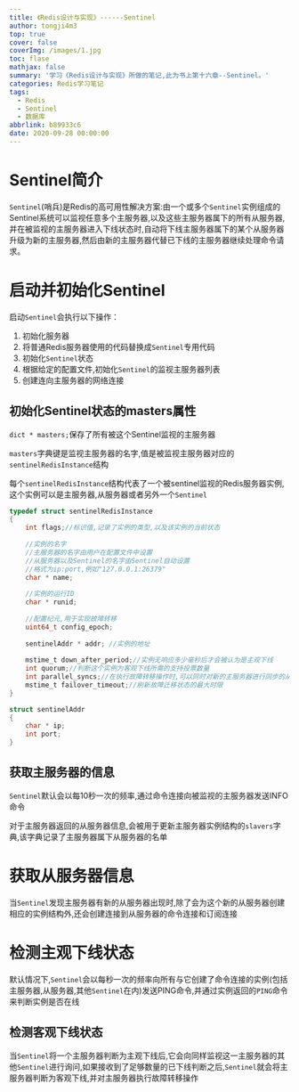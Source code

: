 ```yaml
---
title: 《Redis设计与实现》------Sentinel
author: tongji4m3
top: true
cover: false
coverImg: /images/1.jpg
toc: flase
mathjax: false
summary: '学习《Redis设计与实现》所做的笔记,此为书上第十六章--Sentinel。'
categories: Redis学习笔记
tags:
  - Redis
  - Sentinel
  - 数据库
abbrlink: b89933c6
date: 2020-09-28 00:00:00
---
```


# Sentinel简介

`Sentinel`(哨兵)是Redis的高可用性解决方案:由一个或多个`Sentinel`实例组成的Sentinel系统可以监视任意多个主服务器,以及这些主服务器属下的所有从服务器,并在被监视的主服务器进入下线状态时,自动将下线主服务器属下的某个从服务器升级为新的主服务器,然后由新的主服务器代替已下线的主服务器继续处理命令请求。

# 启动并初始化Sentinel

启动`Sentinel`会执行以下操作：

1. 初始化服务器
2. 将普通Redis服务器使用的代码替换成`Sentinel`专用代码
3. 初始化`Sentinel`状态
4. 根据给定的配置文件,初始化`Sentinel`的监视主服务器列表
5. 创建连向主服务器的网络连接

## 初始化Sentinel状态的masters属性

`dict * masters;`保存了所有被这个Sentinel监视的主服务器

`masters`字典键是监视主服务器的名字,值是被监视主服务器对应的`sentinelRedisInstance`结构

每个`sentinelRedisInstance`结构代表了一个被sentinel监视的Redis服务器实例,这个实例可以是主服务器,从服务器或者另外一个`Sentinel`

```c
typedef struct sentinelRedisInstance
{
	int flags;//标识值,记录了实例的类型,以及该实例的当前状态
	
	//实例的名字
	//主服务器的名字由用户在配置文件中设置
	//从服务器以及Sentinel的名字由Sentinel自动设置
	//格式为ip:port,例如"127.0.0.1:26379"
	char * name;
	
	//实例的运行ID
	char * runid;
	
	//配置纪元,用于实现故障转移
	uint64_t config_epoch;
	
	sentinelAddr * addr; //实例的地址
	
	mstime_t down_after_period;//实例无响应多少毫秒后才会被认为是主观下线
	int quorum;//判断这个实例为客观下线所需的支持投票数量
	int parallel_syncs;//在执行故障转移操作时,可以同时对新的主服务器进行同步的从服务器数量
	mstime_t failover_timeout;//刷新故障迁移状态的最大时限
}
```

```c
struct sentinelAddr
{
	char * ip;
	int port;
}
```

## 获取主服务器的信息

`Sentinel`默认会以每10秒一次的频率,通过命令连接向被监视的主服务器发送INFO命令

对于主服务器返回的从服务器信息,会被用于更新主服务器实例结构的`slavers`字典,该字典记录了主服务器属下从服务器的名单

# 获取从服务器信息

当`Sentinel`发现主服务器有新的从服务器出现时,除了会为这个新的从服务器创建相应的实例结构外,还会创建连接到从服务器的命令连接和订阅连接

# 检测主观下线状态

默认情况下,`Sentinel`会以每秒一次的频率向所有与它创建了命令连接的实例(包括主服务器,从服务器,其他`Sentinel`在内)发送PING命令,并通过实例返回的`PING`命令来判断实例是否在线

## 检测客观下线状态

当`Sentinel`将一个主服务器判断为主观下线后,它会向同样监视这一主服务器的其他`Sentinel`进行询问,如果接收到了足够数量的已下线判断之后,`Sentinel`就会将主服务器判断为客观下线,并对主服务器执行故障转移操作